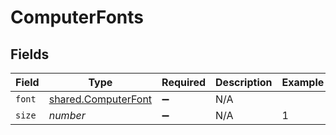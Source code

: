 # ComputerFonts


## Fields

| Field                                                             | Type                                                              | Required                                                          | Description                                                       | Example                                                           |
| ----------------------------------------------------------------- | ----------------------------------------------------------------- | ----------------------------------------------------------------- | ----------------------------------------------------------------- | ----------------------------------------------------------------- |
| `font`                                                            | [shared.ComputerFont](../../../sdk/models/shared/computerfont.md) | :heavy_minus_sign:                                                | N/A                                                               |                                                                   |
| `size`                                                            | *number*                                                          | :heavy_minus_sign:                                                | N/A                                                               | 1                                                                 |